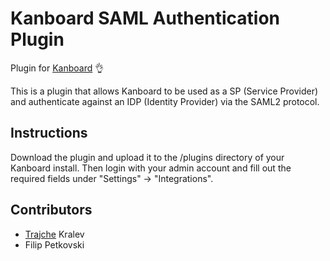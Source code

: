 # Kanboard SAML Authentication Plugin

Plugin for [Kanboard](https://github.com/fguillot/kanboard) :ok_hand:

This is a plugin that allows Kanboard to be used as a SP (Service Provider) and authenticate against an IDP (Identity Provider) via the SAML2 protocol.

## Instructions
Download the plugin and upload it to the /plugins directory of your Kanboard install. Then login with your admin account and fill out the required fields under "Settings" → "Integrations".

## Contributors
* [Trajche](http://tj.mk) Kralev
* Filip Petkovski
